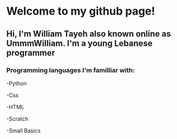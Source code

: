 # Welcome to my github page!


## **Hi, I'm William Tayeh also known online as UmmmWilliam. I'm a young Lebanese programmer**


### Programming languages I'm familliar with: 
-Python

-Css

-HTML

-Scratch

-Small Basics
